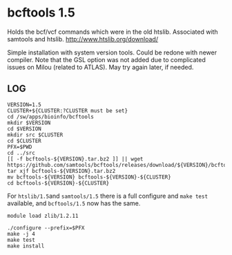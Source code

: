 bcftools 1.5
============

Holds the bcf/vcf commands which were in the old htslib. Associated with samtools and htslib.
<http://www.htslib.org/download/>


Simple installation with system version tools. Could be redone with newer compiler.
Note that the GSL option was not added due to complicated issues on Milou (related to ATLAS).
May try again later, if needed.


LOG
---

    VERSION=1.5
    CLUSTER+${CLUSTER:?CLUSTER must be set}
    cd /sw/apps/bioinfo/bcftools
    mkdir $VERSION
    cd $VERSION
    mkdir src $CLUSTER
    cd $CLUSTER
    PFX=$PWD
    cd ../src
    [[ -f bcftools-${VERSION}.tar.bz2 ]] || wget https://github.com/samtools/bcftools/releases/download/${VERSION}/bcftools-${VERSION}.tar.bz2
    tar xjf bcftools-${VERSION}.tar.bz2
    mv bcftools-${VERSION} bcftools-${VERSION}-${CLUSTER}
    cd bcftools-${VERSION}-${CLUSTER}

For `htslib/1.5`and `samtools/1.5` there is a full configure and `make test`
available, and `bcftools/1.5` now has the same.

    module load zlib/1.2.11

    ./configure --prefix=$PFX
    make -j 4
    make test
    make install

